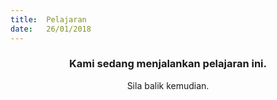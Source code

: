 ```yaml
---
title:  Pelajaran
date:   26/01/2018
---
```


### <center>Kami sedang menjalankan pelajaran ini.</center>
<center>Sila balik kemudian.</center>